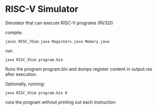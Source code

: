 # RISC-V Simulator
Simulator that can execute RISC-V programs (RV32I)

compile:
```
javac RISC_VSim.java Registers.java Memory.java
```

run:
```
java RISC_VSim program.bin
```
Runs the program program.bin and dumps register content in output.res after execution. 

Optionally, running:
```
java RISC_VSim program.bin 0
```
runs the program without printing out each instruction